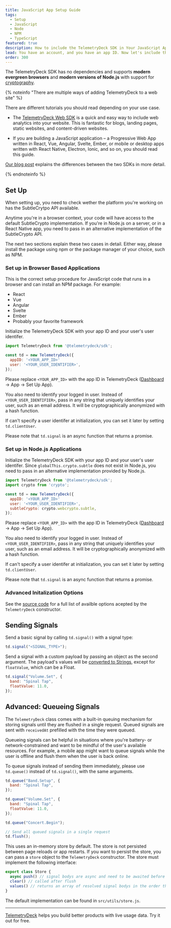 ```yaml
---
title: JavaScript App Setup Guide
tags:
  - Setup
  - JavaScript
  - Node
  - NPM
  - TypeScript
featured: true
description: How to include the TelemetryDeck SDK in Your JavaScript Application or Web App
lead: You have an account, and you have an app ID. Now let's include the TelemetryClient Package in your JS application or web app
order: 300
---
```


The TelemetryDeck SDK has no dependencies and supports **modern evergreen browsers** and **modern versions of Node.js** with support for [cryptography](https://caniuse.com/cryptography).

{% noteinfo "There are multiple ways of adding TelemetryDeck to a web site" %}

There are different tutorials you should read depending on your use case.

- The [TelemetryDeck Web SDK](/docs/guides/web-setup) is a quick and easy way to include web analytics into your website. This is fantastic for blogs, landing pages, static websites, and content-driven websites.

- If you are building a JavaScript application – a Progressive Web App written in React, Vue, Angular, Svelte, Ember, or mobile or desktop apps written with React Native, Electron, Ionic, and so on, you should read this guide.

[Our blog post](/blog/js-sdk-2-0/) explains the differences between the two SDKs in more detail.

{% endnoteinfo %}

## Set Up

When setting up, you need to check wether the platform you're working on has the SubtleCrytpo API available.

Anytime you're in a browser context, your code will have access to the default SubtleCrypto implementation. If you're in Node.js on a server, or in a React Native app, you need to pass in an alternative implementation of the SubtleCrypto API.

The next two sections explain these two cases in detail. Either way, please install the package using npm or the package manager of your choice, such as NPM.

### Set up in Browser Based Applications

This is the correct setup procedure for JavaScript code that runs in a browser and can install an NPM package. For example:

- React
- Vue
- Angular
- Svelte
- Ember
- Probably your favorite framework

Initialize the TelemetryDeck SDK with your app ID and your user's user identifer.

```javascript
import TelemetryDeck from '@telemetrydeck/sdk';

const td = new TelemetryDeck({
  appID: '<YOUR_APP_ID>'
  user: '<YOUR_USER_IDENTIFIER>',
});
```

Please replace `<YOUR_APP_ID>` with the app ID in TelemetryDeck ([Dashboard](https://dashboard.telemetrydeck.com) -> App -> Set Up App).

You also need to identify your logged in user. Instead of `<YOUR_USER_IDENTIFIER>`, pass in any string that uniquely identifies your user, such as an email address. It will be cryptographically anonymized with a hash function.

If can't specify a user identifer at initialization, you can set it later by setting `td.clientUser`.

Please note that `td.signal` is an async function that returns a promise.

### Set up in Node.js Applications

Initialize the TelemetryDeck SDK with your app ID and your user's user identifer. Since `globalThis.crypto.subtle` does not exist in Node.js, you need to pass in an alternative implementation provided by Node.js.

```javascript
import TelemetryDeck from '@telemetrydeck/sdk';
import crypto from 'crypto';

const td = new TelemetryDeck({
  appID: '<YOUR_APP_ID>'
  user: '<YOUR_USER_IDENTIFIER>',
  subtleCrypto: crypto.webcrypto.subtle,
});
```

Please replace `<YOUR_APP_ID>` with the app ID in TelemetryDeck ([Dashboard](https://dashboard.telemetrydeck.com) -> App -> Set Up App).

You also need to identify your logged in user. Instead of `<YOUR_USER_IDENTIFIER>`, pass in any string that uniquely identifies your user, such as an email address. It will be cryptographically anonymized with a hash function.

If can't specify a user identifer at initialization, you can set it later by setting `td.clientUser`.

Please note that `td.signal` is an async function that returns a promise.

### Advanced Initalization Options

See the [source code](https://github.com/TelemetryDeck/JavaScriptSDK/blob/main/src/telemetrydeck.js#L6-L17) for a full list of availble options acepted by the `TelemetryDeck` constructor.

## Sending Signals

Send a basic signal by calling `td.signal()` with a signal type:

```javascript
td.signal("<SIGNAL_TYPE>");
```

Send a signal with a custom payload by passing an object as the second argument. The payload's values will be [converted to Strings](./src/tests/store.test.js.js#L278-L310), except for `floatValue`, which can be a Float.

```javascript
td.signal("Volume.Set", {
  band: "Spinal Tap",
  floatValue: 11.0,
});
```

## Advanced: Queueing Signals

The `TelemetryDeck` class comes with a built-in queuing mechanism for storing signals until they are flushed in a single request. Queued signals are sent with `receivedAt` prefilled with the time they were queued.

Queueing signals can be helpful in situations where you're battery- or network-constrained and want to be mindful of the user's available resources. For example, a mobile app might want to queue signals while the user is offline and flush them when the user is back online.

To queue signals instead of sending them immediately, please use `td.queue()` instead of `td.signal()`, with the same arguments.

```javascript
td.queue("Band.Setup", {
  band: "Spinal Tap",
});

td.queue("Volume.Set", {
  band: "Spinal Tap",
  floatValue: 11.0,
});

td.queue("Concert.Begin");

// Send all queued signals in a single request
td.flush();
```

This uses an in-memory store by default. The store is not persisted between page reloads or app restarts. If you want to persist the store, you can pass a `store` object to the `TelemetryDeck` constructor. The store must implement the following interface:

```javascript
export class Store {
  async push() // signal bodys are async and need to be awaited before stored
  clear() // called after flush
  values() // returns an array of resolved signal bodys in the order they were pushed
}
```

The default implementation can be found in `src/utils/store.js`.

---

[TelemetryDeck](https://telemetrydeck.com?source=github) helps you build better products with live usage data. Try it out for free.
